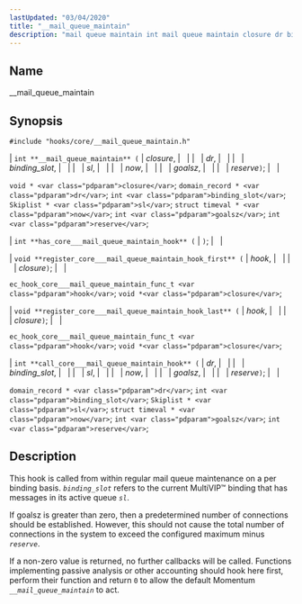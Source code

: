 ```yaml
---
lastUpdated: "03/04/2020"
title: "__mail_queue_maintain"
description: "mail queue maintain int mail queue maintain closure dr binding slot sl now goalsz reserve void closure domain record dr int binding slot Skiplist sl struct timeval now int goalsz int reserve int has core mail queue maintain hook void register core mail queue maintain hook first hook closure ec..."
---
```


<a name="hooks.core.__mail_queue_maintain"></a> 
## Name

__mail_queue_maintain

## Synopsis

`#include "hooks/core/__mail_queue_maintain.h"`

| `int **__mail_queue_maintain** (` | <var class="pdparam">closure</var>, |   |
|   | <var class="pdparam">dr</var>, |   |
|   | <var class="pdparam">binding_slot</var>, |   |
|   | <var class="pdparam">sl</var>, |   |
|   | <var class="pdparam">now</var>, |   |
|   | <var class="pdparam">goalsz</var>, |   |
|   | <var class="pdparam">reserve</var>`)`; |   |

`void * <var class="pdparam">closure</var>`;
`domain_record * <var class="pdparam">dr</var>`;
`int <var class="pdparam">binding_slot</var>`;
`Skiplist * <var class="pdparam">sl</var>`;
`struct timeval * <var class="pdparam">now</var>`;
`int <var class="pdparam">goalsz</var>`;
`int <var class="pdparam">reserve</var>`;

| `int **has_core___mail_queue_maintain_hook** (` | `)`; |   |

| `void **register_core___mail_queue_maintain_hook_first** (` | <var class="pdparam">hook</var>, |   |
|   | <var class="pdparam">closure</var>`)`; |   |

`ec_hook_core___mail_queue_maintain_func_t <var class="pdparam">hook</var>`;
`void *<var class="pdparam">closure</var>`;

| `void **register_core___mail_queue_maintain_hook_last** (` | <var class="pdparam">hook</var>, |   |
|   | <var class="pdparam">closure</var>`)`; |   |

`ec_hook_core___mail_queue_maintain_func_t <var class="pdparam">hook</var>`;
`void *<var class="pdparam">closure</var>`;

| `int **call_core___mail_queue_maintain_hook** (` | <var class="pdparam">dr</var>, |   |
|   | <var class="pdparam">binding_slot</var>, |   |
|   | <var class="pdparam">sl</var>, |   |
|   | <var class="pdparam">now</var>, |   |
|   | <var class="pdparam">goalsz</var>, |   |
|   | <var class="pdparam">reserve</var>`)`; |   |

`domain_record * <var class="pdparam">dr</var>`;
`int <var class="pdparam">binding_slot</var>`;
`Skiplist * <var class="pdparam">sl</var>`;
`struct timeval * <var class="pdparam">now</var>`;
`int <var class="pdparam">goalsz</var>`;
`int <var class="pdparam">reserve</var>`;<a name="idp43621184"></a> 
## Description

This hook is called from within regular mail queue maintenance on a per binding basis. *`binding_slot`* refers to the current MultiVIP™ binding that has messages in its active queue *`sl`*.

If goalsz is greater than zero, then a predetermined number of connections should be established. However, this should not cause the total number of connections in the system to exceed the configured maximum minus *`reserve`*.

If a non-zero value is returned, no further callbacks will be called. Functions implementing passive analysis or other accounting should hook here first, perform their function and return `0` to allow the default Momentum *`__mail_queue_maintain`* to act.